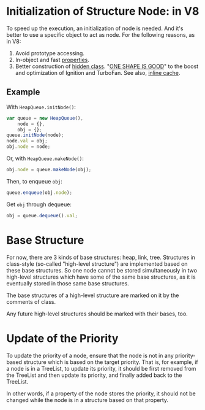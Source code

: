 # Initialization of Structure Node: in V8

To speed up the execution, an initialization of node
is needed. And it's better to use a specific object
to act as node. For the following reasons, as in V8:

1. Avoid prototype accessing.
2. In-object and fast [properties][1].
3. Better construction of [hidden class][1].
"[ONE SHAPE IS GOOD][2]" to the boost and optimization of
Ignition and TurboFan. See also, [inline cache][3].

[1]:https://v8.dev/blog/fast-properties
[2]:https://mrale.ph/blog/2015/01/11/whats-up-with-monomorphism.html
[3]:https://mrale.ph/blog/2012/06/03/explaining-js-vms-in-js-inline-caches.html

## Example

With `HeapQueue.initNode()`:
```javascript
var queue = new HeapQueue(),
    node = {},
    obj = {};
queue.initNode(node);
node.val = obj;
obj.node = node;
```
Or, with `HeapQueue.makeNode()`:
```javascript
obj.node = queue.makeNode(obj);
```
Then, to enqueue `obj`:
```javascript
queue.enqueue(obj.node);
```
Get `obj` through dequeue:
```javascript
obj = queue.dequeue().val;
```

# Base Structure

For now, there are 3 kinds of base structures:
heap, link, tree.
Structures in class-style (so-called "high-level structure")
are implemented based on these base structures.
So one node cannot be stored simultaneously in two 
high-level structures which have some of the same
base structures, as it is eventually stored in those
same base structures.

The base structures of a high-level structure
are marked on it by the comments of class.

Any future high-level structures should be marked
with their bases, too.

# Update of the Priority

To update the priority of a node, ensure that
the node is not in any priority-based structure
which is based on the target priority.
That is, for example, if a node is in a TreeList,
to update its priority, it should be first removed
from the TreeList and then update its priority, and
finally added back to the TreeList.

In other words, if a property of the node stores
the priority, it should not be changed while the
node is in a structure based on that property.